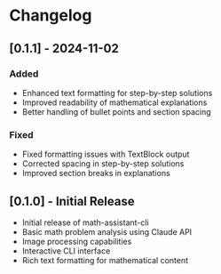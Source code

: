 # Changelog

## [0.1.1] - 2024-11-02
### Added
- Enhanced text formatting for step-by-step solutions
- Improved readability of mathematical explanations
- Better handling of bullet points and section spacing

### Fixed
- Fixed formatting issues with TextBlock output
- Corrected spacing in step-by-step solutions
- Improved section breaks in explanations

## [0.1.0] - Initial Release
- Initial release of math-assistant-cli
- Basic math problem analysis using Claude API
- Image processing capabilities
- Interactive CLI interface
- Rich text formatting for mathematical content
